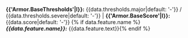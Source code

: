 **{{'Armor.BaseThresholds'|l}}:** {{data.thresholds.major|default: '-'}} / {{data.thresholds.severe|default: '-'}} | **{{'Armor.BaseScore'|l}}:** {{data.score|default: '-'}}
{% if data.feature.name %}***{{data.feature.name}}:*** {{data.feature.text}}{% endif %}